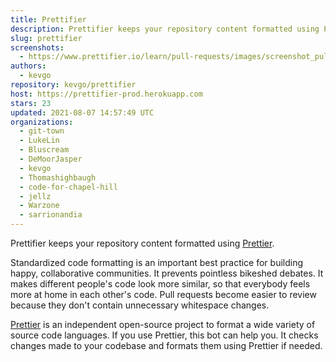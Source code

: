 ```yaml
---
title: Prettifier
description: Prettifier keeps your repository content formatted using Prettier.
slug: prettifier
screenshots:
  - https://www.prettifier.io/learn/pull-requests/images/screenshot_pull_request.png
authors:
  - kevgo
repository: kevgo/prettifier
host: https://prettifier-prod.herokuapp.com
stars: 23
updated: 2021-08-07 14:57:49 UTC
organizations:
  - git-town
  - LukeLin
  - Bluscream
  - DeMoorJasper
  - kevgo
  - Thomashighbaugh
  - code-for-chapel-hill
  - jellz
  - Warzone
  - sarrionandia
---
```


Prettifier keeps your repository content formatted using [Prettier](https://prettier.io).

Standardized code formatting is an important best practice for building happy, collaborative communities.
It prevents pointless bikeshed debates. It makes different people's code look more similar, so that everybody feels more at home in each other's code. Pull requests become easier to review because they don't contain unnecessary whitespace changes.

[Prettier](https://prettier.io) is an independent open-source project to format a wide variety of source code languages. If you use Prettier, this bot can help you. It checks changes made to your codebase and formats them using Prettier if needed.
